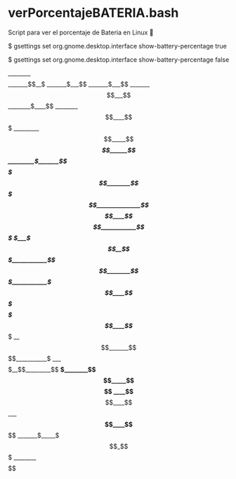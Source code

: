 # verPorcentajeBATERIA.bash
Script para ver el porcentaje de Bateria en Linux :see_no_evil:


$ gsettings set org.gnome.desktop.interface show-battery-percentage true

$ gsettings set org.gnome.desktop.interface show-battery-percentage false
 
 
  
________$$$$
_______$$__$
_______$___$$
_______$___$$
_______$$___$$
________$____$$
________$$____$$$
_________$$_____$$
_________$$______$$
__________$_______$$
____$$$$$$$________$$
__$$$_______________$$$$$$
_$$____$$$$____________$$$
_$___$$$__$$$____________$$
_$$________$$$____________$
__$$____$$$$$$____________$
__$$$$$$$____$$___________$
__$$_______$$$$___________$
___$$$$$$$$$__$$_________$$
____$________$$$$_____$$$$
____$$____$$$$$$____$$$$$$
_____$$$$$$____$$__$$
_______$_____$$$_$$$
________$$$$$$$$$$
